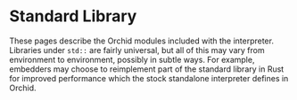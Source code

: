 # Standard Library

These pages describe the Orchid modules included with the interpreter. Libraries under `std::` are fairly universal, but all of this may vary from environment to environment, possibly in subtle ways. For example, embedders may choose to reimplement part of the standard library in Rust for improved performance which the stock standalone interpreter defines in Orchid.